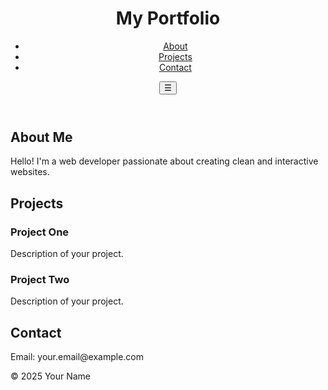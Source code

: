 <!DOCTYPE html>
<html lang="en">
<head>
  <meta charset="UTF-8" />
  <meta name="viewport" content="width=device-width, initial-scale=1.0"/>
  <title>My Portfolio</title>
  <link rel="stylesheet" href="index.css" />
</head>
<body>
  <header>
    <div class="container">
      <h1>My Portfolio</h1>
      <nav id="navbar">
        <ul>
          <li><a href="#about">About</a></li>
          <li><a href="#projects">Projects</a></li>
          <li><a href="#contact">Contact</a></li>
        </ul>
      </nav>
      <button id="menu-toggle">☰</button>
    </div>
  </header>

  <section id="about">
    <div class="container">
      <h2>About Me</h2>
      <p>Hello! I'm a web developer passionate about creating clean and interactive websites.</p>
    </div>
  </section>

  <section id="projects">
    <div class="container">
      <h2>Projects</h2>
      <div class="project-card">
        <h3>Project One</h3>
        <p>Description of your project.</p>
      </div>
      <div class="project-card">
        <h3>Project Two</h3>
        <p>Description of your project.</p>
      </div>
    </div>
  </section>

  <section id="contact">
    <div class="container">
      <h2>Contact</h2>
      <p>Email: your.email@example.com</p>
    </div>
  </section>

  <footer>
    <div class="container">
      <p>&copy; 2025 Your Name</p>
    </div>
  </footer>

  <script src="index.js"></script>
</body>
</html>

